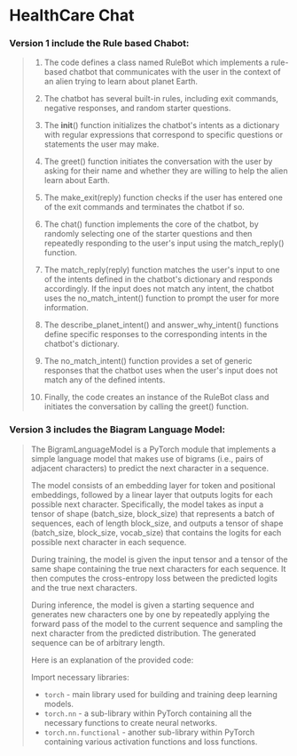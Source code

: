 # HealthCare Chat

### Version 1 include the Rule based Chabot:

> 1. The code defines a class named RuleBot which implements a rule-based chatbot that communicates with the user in the context of an alien trying to learn about planet Earth.
>
> 2. The chatbot has several built-in rules, including exit commands, negative responses, and random starter questions.
> 
> 3. The __init__() function initializes the chatbot's intents as a dictionary with regular expressions that correspond to specific questions or statements the user may make.
> 
> 4. The greet() function initiates the conversation with the user by asking for their name and whether they are willing to help the alien learn about Earth.
> 
> 5. The make_exit(reply) function checks if the user has entered one of the exit commands and terminates the chatbot if so.
> 
> 6. The chat() function implements the core of the chatbot, by randomly selecting one of the starter questions and then repeatedly responding to the user's input using the match_reply() function.
> 
> 7. The match_reply(reply) function matches the user's input to one of the intents defined in the chatbot's dictionary and responds accordingly. If the input does not match any intent, the chatbot uses the no_match_intent() function to prompt the user for more information.
> 
> 8. The describe_planet_intent() and answer_why_intent() functions define specific responses to the corresponding intents in the chatbot's dictionary.
> 
> 9. The no_match_intent() function provides a set of generic responses that the chatbot uses when the user's input does not match any of the defined intents.
> 
> 10. Finally, the code creates an instance of the RuleBot class and initiates the conversation by calling the greet() function.


### Version 3 includes the Biagram Language Model:

>The BigramLanguageModel is a PyTorch module that implements a simple language model that makes use of bigrams (i.e., pairs of adjacent characters) to predict the next character in a sequence.
> 
>The model consists of an embedding layer for token and positional embeddings, followed by a linear layer that outputs logits for each possible next character. Specifically, the model takes as input a tensor of shape (batch_size, block_size) that represents a batch of sequences, each of length block_size, and outputs a tensor of shape (batch_size, block_size, vocab_size) that contains the logits for each possible next character in each sequence.
> 
>During training, the model is given the input tensor and a tensor of the same shape containing the true next characters for each sequence. It then computes the cross-entropy loss between the predicted logits and the true next characters.
> 
>During inference, the model is given a starting sequence and generates new characters one by one by repeatedly applying the forward pass of the model to the current sequence and sampling the next character from the predicted distribution. The generated sequence can be of arbitrary length.
>
>Here is an explanation of the provided code:
>
>Import necessary libraries:
>
>* `torch` - main library used for building and training deep learning models.
>* `torch.nn` - a sub-library within PyTorch containing all the necessary functions to create neural networks.
>* `torch.nn.functional` - another sub-library within PyTorch containing various activation functions and loss functions.
